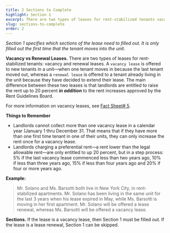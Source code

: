 ```yaml
---
title: 2 Sections to Complete
highlight: Section 1
excerpt: There are two types of leases for rent-stabilized tenants vacancy
slug: sections-to-complete
order: 2
---
```


_Section 1 specifies which sections of the lease need to filled out. It is only filled out the first time that the tenant moves into the unit._

**Vacancy vs Renewal Leases.** There are two types of leases for rent-stabilized tenants: vacancy and renewal leases. A `vacancy lease` is offered to new tenants in a unit—when one tenant moves in because the last tenant moved out, whereas a `renewal lease` is offered to a tenant already living in the unit because they have decided to extend their lease. The main difference between these two leases is that landlords are entitled to raise the rent up to 20 percent _**in addition**_ to the rent increases approved by the Rent Guidelines Board.

For more information on vacancy leases, see [Fact Sheet# 5](https://hcr.ny.gov/system/files/documents/2018/09/orafac5_0.pdf).

**Things to Remember**

- Landlords cannot collect more than one vacancy lease in a calendar year (January 1 thru December 31. That means that if they have more than one first time tenant in one of their units, they can only increase the rent once for a vacancy lease.
- Landlords charging a preferential rent—a rent lower than the legal allowable rent—are only entitled to up 20 percent, but in a step process: 5% if the last vacancy lease commenced less than two years ago, 10% if less than three years ago, 15% if less than four years ago and 20% if four or more years ago.

**Example:**
<blockquote style="border-left-style: solid; padding-left: 10px;"> Mr. Solano and Ms. Barsotti both live in New York City, in rent-stabilized apartments. Mr. Solano has been living in the same unit for the last 3 years when his lease expired in May, while Ms. Barsotti is moving in her first apartment. Mr. Solano will be offered a lease renewal, whereas Ms. Barsotti will be offered a vacancy lease.
</blockquote>

**Sections.** If the lease is a vacancy lease, then Section 1 must be filled out. If the lease is a lease renewal, Section 1 can be skipped.
